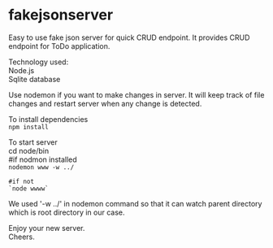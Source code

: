 # fakejsonserver

Easy to use fake json server for quick CRUD endpoint. 
It provides CRUD endpoint for ToDo application. 

Technology used:  
Node.js  
Sqlite database  

Use nodemon if you want to make changes in server. It will keep track of file changes and restart server when any change is detected. 

To install dependencies  
`npm install`

To start server  
cd node/bin  
    #if nodmon installed  
    `nodemon www -w ../` 

    #if not  
    `node wwww`  

We used '-w ../' in nodemon command so that it can watch parent directory which is root directory in our case. 

Enjoy your new server.  
Cheers.